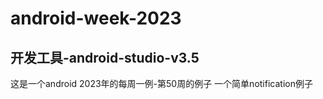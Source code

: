 # android-week-2023

## 开发工具-android-studio-v3.5

这是一个android 2023年的每周一例-第50周的例子
一个简单notification例子
